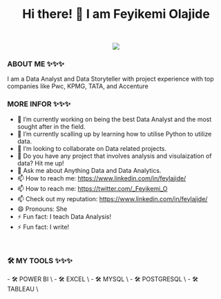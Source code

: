 <h1 align="center">Hi there! 👋 I am Feyikemi Olajide</h1>

<br />
 
 <p align = "center">
<img src = "https://www.pexels.com/photo/person-using-a-laptop-3183131/">
 </p>


<h3>ABOUT ME ✨✨✨</h3> 
I am a Data Analyst and Data Storyteller with project experience with top companies like Pwc, KPMG, TATA, and Accenture

<h3><b>MORE INFOR ✨✨✨</b></h3>

- 🔭 I’m currently working on being the best Data Analyst and the most sought after in the field. 
- 🌱 I’m currently scalling up by learning how to utilise Python to utilize data. 
- 👯 I’m looking to collaborate on Data related projects.
- 🤔 Do you have any project that involves analysis and visulaization of data? Hit me up!
- 💬 Ask me about Anything Data and Data Analytics.
- 📫 How to reach me: https://www.linkedin.com/in/feylajide/
- 📫 How to reach me: https://twitter.com/_Feyikemi_O
- 📫 Check out my reputation: https://www.linkedin.com/in/feylajide/
- 😄 Pronouns: She
- ⚡ Fun fact: I teach Data Analysis!
- ⚡ Fun fact: I write!


<br />




<h3><B>🛠️ MY TOOLS ✨✨✨</B></h1> 
- 🛠️ POWER BI \
- 🛠️ EXCEL \
- 🛠️ MYSQL \
- 🛠️ POSTGRESQL \
- 🛠️ TABLEAU \


